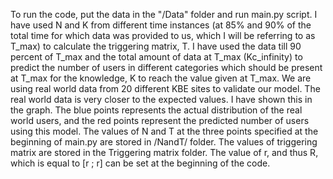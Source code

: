  To run the code, put the data in the "/Data" folder and run main.py script.
 I have used N and K from different time instances (at 85% and 90% of the total time for which data was provided to us, which I will be referring to as T_max) to calculate the triggering matrix, T.
 I have used the data till 90 percent of T_max and the total amount of data at T_max (Kc_infinity) to predict the number of users in different categories which should be present at T_max for the knowledge, K to reach the value given at T_max. We are using real world data from 20 different KBE sites to validate our model. The real world data is very closer to the expected values. I have shown this in the graph. The blue points represents the actual distribution of the real world users, and the red points represent the predicted number of users using this model.
 The values of N and T at the three points specified at the beginning of main.py are stored in /NandT/ folder.
 The values of triggering matrix are stored in the Triggering matrix folder.
 The value of r, and thus R, which is equal to [r ; r] can be set at the beginning of the code.